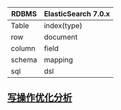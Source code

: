 | RDBMS  | ElasticSearch 7.0.x |
| ------ | ------------------- |
| Table  | index(type)         |
| row    | document            |
| column | field               |
| schema | mapping             |
| sql    | dsl                 |



## [写操作优化分析](https://www.infoq.cn/article/HAdBrlW6FAO0FmshXKpZ)